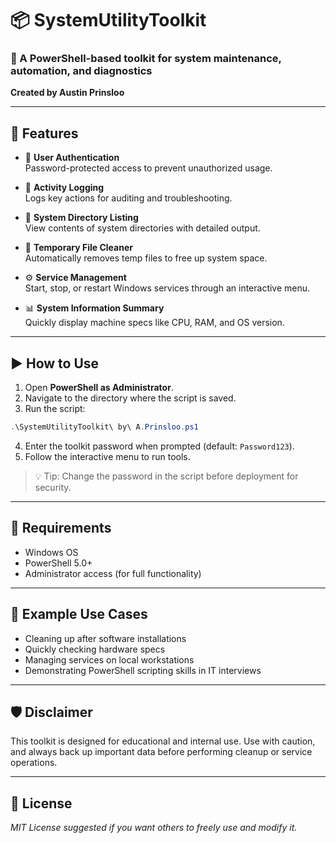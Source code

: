 
# 📦 SystemUtilityToolkit

### 🔧 A PowerShell-based toolkit for system maintenance, automation, and diagnostics  
**Created by Austin Prinsloo**

---

## 🧰 Features

- 🔐 **User Authentication**  
  Password-protected access to prevent unauthorized usage.

- 📝 **Activity Logging**  
  Logs key actions for auditing and troubleshooting.

- 📂 **System Directory Listing**  
  View contents of system directories with detailed output.

- 🧼 **Temporary File Cleaner**  
  Automatically removes temp files to free up system space.

- ⚙️ **Service Management**  
  Start, stop, or restart Windows services through an interactive menu.

- 📊 **System Information Summary**  
  Quickly display machine specs like CPU, RAM, and OS version.

---

## ▶️ How to Use

1. Open **PowerShell as Administrator**.
2. Navigate to the directory where the script is saved.
3. Run the script:

```powershell
.\SystemUtilityToolkit\ by\ A.Prinsloo.ps1
```

4. Enter the toolkit password when prompted (default: `Password123`).
5. Follow the interactive menu to run tools.

> 💡 Tip: Change the password in the script before deployment for security.

---

## 📌 Requirements

- Windows OS  
- PowerShell 5.0+  
- Administrator access (for full functionality)

---

## 📁 Example Use Cases

- Cleaning up after software installations  
- Quickly checking hardware specs  
- Managing services on local workstations  
- Demonstrating PowerShell scripting skills in IT interviews

---

## 🛡️ Disclaimer

This toolkit is designed for educational and internal use. Use with caution, and always back up important data before performing cleanup or service operations.

---

## 📃 License

*MIT License suggested if you want others to freely use and modify it.*
